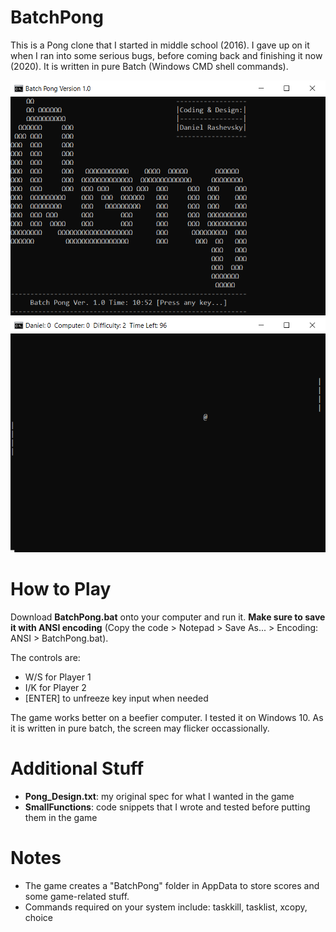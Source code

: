 # BatchPong

This is a Pong clone that I started in middle school (2016). I gave up on it when I ran into some serious bugs, before coming back and finishing it now (2020). It is written in pure Batch (Windows CMD shell commands).

![Title screen](pong_screenshot_1.png)
![Gameplay](pong_screenshot_2.png)

# How to Play
Download __BatchPong.bat__ onto your computer and run it. __Make sure to save it with ANSI encoding__ 
(Copy the code > Notepad > Save As... > Encoding: ANSI > BatchPong.bat).

The controls are:

- W/S for Player 1
- I/K for Player 2
- [ENTER] to unfreeze key input when needed

The game works better on a beefier computer. I tested it on Windows 10.
As it is written in pure batch, the screen may flicker occassionally.

# Additional Stuff
- __Pong_Design.txt__: my original spec for what I wanted in the game
- __SmallFunctions__: code snippets that I wrote and tested before putting them in the game

# Notes
- The game creates a "BatchPong" folder in AppData to store scores and some game-related stuff.
- Commands required on your system include: taskkill, tasklist, xcopy, choice

